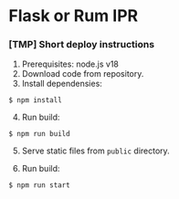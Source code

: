 # Flask or Rum IPR

### [TMP] Short deploy instructions

1. Prerequisites: node.js v18
2. Download code from repository.
3. Install dependensies:
```
$ npm install
```
4. Run build:
```
$ npm run build
```
5. Serve static files from `public` directory.

6. Run build:
```
$ npm run start
```
